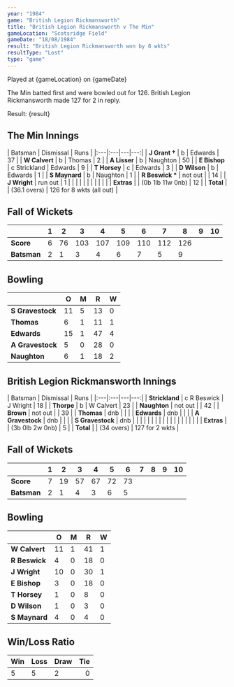 ```yaml
---
year: "1984"									
game: "British Legion Rickmansworth"									
title: "British Legion Rickmansworth v The Min"									
gameLocation: "Scotsridge Field"									
gameDate: "18/08/1984"									
result: "British Legion Rickmansworth won by 8 wkts"									
resultType: "Lost"									
type: "game"									
---
```


Played at {gameLocation} on {gameDate} 

The Min batted first and were bowled out for 126. British Legion Rickmansworth made 127 for 2 in reply.

Result: {result}

## The Min Innings

| Batsman | Dismissal | Runs |
|:---|:---|---|---:|
| **J Grant &#8224;** | b | Edwards | 37 | 
| **W Calvert** | b | Thomas | 2 |
| **A Lisser** | b | Naughton | 50 |
| **E Bishop** | c Strickland | Edwards | 9 | 
| **T Horsey** | c | Edwards | 3 | 
| **D Wilson** | b | Edwards | 1 |
| **S Maynard** | b | Naughton | 1 |
| **R Beswick &#42;** | not out |  | 14 | 
| **J Wright** | run out | 1 | 
|  |  |  |  |
|  |  |  |  |
| **Extras** | | (0b 1lb 11w 0nb) | 12 | 
| **Total** | | (36.1 overs) | 126 for 8 wkts (all out) | 

## Fall of Wickets

| | 1 | 2 | 3 | 4 | 5 | 6 | 7 | 8 | 9 | 10 |
|---|---|---|---|---|---|---|---|---|---|---|
| **Score** | 6 | 76 | 103 | 107 | 109 | 110 | 112 | 126 |  |  | 
| **Batsman** | 2 | 1 | 3 | 4 | 6 | 7 |  5 | 9 |  |  | 


## Bowling

| | O | M | R | W |
|---|---|---|---|---|
| **S Gravestock** | 11 | 5 | 13 | 0 | 
| **Thomas** | 6 | 1 | 11 | 1 | 
| **Edwards** | 15 | 1 | 47 | 4 | 
| **A Gravestock** | 5 | 0 | 28 | 0 | 
| **Naughton** | 6 | 1 | 18 | 2 | 

## British Legion Rickmansworth Innings

| Batsman | Dismissal | Runs |
|:---|:---|---|---:|
| **Strickland** | c R Beswick | J Wright | 18 | 
| **Thorpe** | b | W Calvert | 23 | 
| **Naughton** | not out |  | 42 | 
| **Brown** | not out |  | 39 | 
| **Thomas** | dnb |  |  | 
| **Edwards** | dnb |  |  |
| **A Gravestock** | dnb |  |  |
| **S Gravestock** | dnb |  |  | 
|  |  |  |  |
|  |  |  |  |
|  |  |  |  |
| **Extras** | | (3b 0lb 2w 0nb) | 5 | 
| **Total** | | (34 overs) | 127 for 2 wkts | 

## Fall of Wickets

| | 1 | 2 | 3 | 4 | 5 | 6 | 7 | 8 | 9 | 10 |
|---|---|---|---|---|---|---|---|---|---|---|
| **Score** | 7 | 19 | 57 | 67 | 72 | 73 |  |  |  |  | 
| **Batsman** | 2 | 1 | 4 | 3 | 6 | 5 |  |  |  |  | 

## Bowling

| | O | M | R | W |
|---|---|---|---|---|
| **W Calvert** | 11 | 1 | 41 | 1 | 
| **R Beswick** | 4 | 0 | 18 | 0 | 
| **J Wright** | 10 | 0 | 30 | 1 | 
| **E Bishop** | 3 | 0 | 18 | 0 | 
| **T Horsey** | 1 | 0 | 8 | 0 | 
| **D Wilson** | 1 | 0 | 3 | 0 | 
| **S Maynard** | 4 | 0 | 4 | 0 | 

## Win/Loss Ratio

| Win | Loss | Draw |Tie |
|:---|:---|:---|---:|
| 5 | 5 | 2 | 0 |